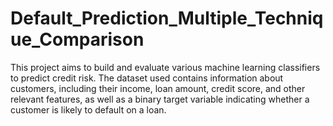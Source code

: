 # Default_Prediction_Multiple_Technique_Comparison
This project aims to build and evaluate various machine learning classifiers to predict credit risk. The dataset used contains information about customers, including their income, loan amount, credit score, and other relevant features, as well as a binary target variable indicating whether a customer is likely to default on a loan.
